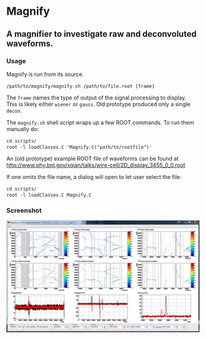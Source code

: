 # Magnify

## A magnifier to investigate raw and deconvoluted waveforms.

### Usage

Magnify is run from its source.

```
/path/to/magnify/magnify.sh /path/to/file.root [frame]
```

The `frame` names the type of output of the signal processing to display.  
This is likely either `wiener` or `gauss`.  Old prototype produced only a single `decon`.

The `magnify.sh` shell script wraps up a few ROOT commands.  To run them manually do:

```
cd scripts/
root -l loadClasses.C 'Magnify.C("path/to/rootfile")'
```

An (old prototype) example ROOT file of waveforms can be found at http://www.phy.bnl.gov/xqian/talks/wire-cell/2D_display_3455_0_0.root

If one omits the file name, a dialog will open to let user select the file:
```
cd scripts/
root -l loadClasses.C Magnify.C
```

### Screenshot

![screenshot](data/screenshot.png?raw=true "Screenshot")
